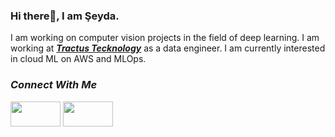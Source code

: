 ### Hi there👋, I am Şeyda.

I am working on computer vision projects in the field of deep learning. I am working at [***Tractus Tecknology***](https://www.tractus.com.tr/en/) as a data engineer. I am currently interested in cloud ML on AWS and MLOps.

### ***Connect With Me***

<a href="https://medium.com/@seydaybar">
<img src= "https://png.pngitem.com/pimgs/s/214-2148075_medium-new-logo-2017-hd-png-download.png"  width="80" height="40"></a>

<a href="[https://medium.com/@seydaybar](https://www.linkedin.com/in/seydaybar/)">
<img src= "https://nedir.kim/wp-content/uploads/2020/02/LinkedIn-logo.jpg"  width="80" height="40"></a>


